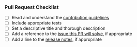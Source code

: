 ### Pull Request Checklist

- [ ] Read and understand the [contribution guidelines](./CONTRIBUTING.md)
- [ ] Include appropriate tests
- [ ] Set a descriptive title and thorough description
- [ ] Add a reference to the [issue this PR will solve](https://github.com/digital-asset/daml/issues), if appropriate
- [ ] Add a line to the [release notes](./docs/source/support/release-notes.rst), if appropriate
